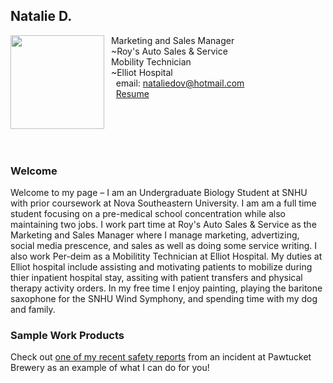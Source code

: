 ## Natalie D.

<img src="SiteFiles/Peter_Griffin.png" align="left" width=150>&nbsp; Marketing and Sales Manager<br/>
&nbsp; ~Roy's Auto Sales & Service <br/>
&nbsp; Mobility Technician <br/>
&nbsp; ~Elliot Hospital <br/>
&nbsp; &nbsp; email: nataliedov@hotmail.com<br/>
&nbsp; &nbsp; [Resume](https://agmath.github.io/PagesBasic/SiteFiles/Resume/peter_resume.html)

<br/>
<br/>
<br/>
<br/>

### Welcome

Welcome to my page – I am an Undergraduate Biology Student at SNHU with prior coursework at Nova Southeastern University. I am am a full time student focusing on a pre-medical school concentration while also maintaining two jobs. I work part time at Roy's Auto Sales & Service as the Marketing and Sales Manager where I manage marketing, advertizing, social media prescence, and sales as well as doing some service writing. I also work Per-deim as a Mobilitity Technician at Elliot Hospital. My duties at Elliot hospital include assisting and motivating patients to mobilize during thier inpatient hospital stay, assiting with patient transfers and physical therapy activity orders. In my free time I enjoy painting, playing the baritone saxophone for the SNHU Wind Symphony, and spending time with my dog and family.
### Sample Work Products

Check out [one of my recent safety reports](https://agmath.github.io/PagesBasic/SiteFiles/SampleSafetyReport.html) from an incident at Pawtucket Brewery as an example of what I can do for you!
